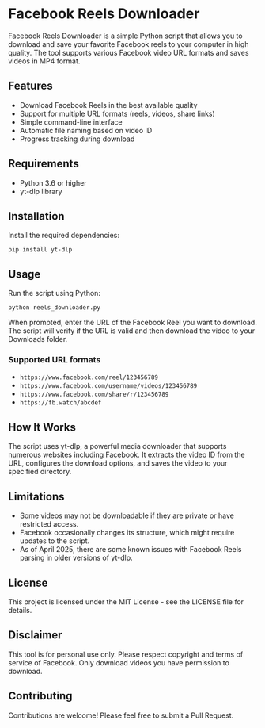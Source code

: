 # Facebook Reels Downloader

Facebook Reels Downloader is a simple Python script that allows you to download and save your favorite Facebook reels to your computer in high quality. The tool supports various Facebook video URL formats and saves videos in MP4 format.

## Features

- Download Facebook Reels in the best available quality
- Support for multiple URL formats (reels, videos, share links)
- Simple command-line interface
- Automatic file naming based on video ID
- Progress tracking during download

## Requirements

- Python 3.6 or higher
- yt-dlp library

## Installation

Install the required dependencies:
```
pip install yt-dlp
```

## Usage

Run the script using Python:
```
python reels_downloader.py
```

When prompted, enter the URL of the Facebook Reel you want to download. The script will verify if the URL is valid and then download the video to your Downloads folder.

### Supported URL formats

- `https://www.facebook.com/reel/123456789`
- `https://www.facebook.com/username/videos/123456789`
- `https://www.facebook.com/share/r/123456789`
- `https://fb.watch/abcdef`

## How It Works

The script uses yt-dlp, a powerful media downloader that supports numerous websites including Facebook. It extracts the video ID from the URL, configures the download options, and saves the video to your specified directory.

## Limitations

- Some videos may not be downloadable if they are private or have restricted access.
- Facebook occasionally changes its structure, which might require updates to the script.
- As of April 2025, there are some known issues with Facebook Reels parsing in older versions of yt-dlp.

## License

This project is licensed under the MIT License - see the LICENSE file for details.

## Disclaimer

This tool is for personal use only. Please respect copyright and terms of service of Facebook. Only download videos you have permission to download.

## Contributing

Contributions are welcome! Please feel free to submit a Pull Request.
